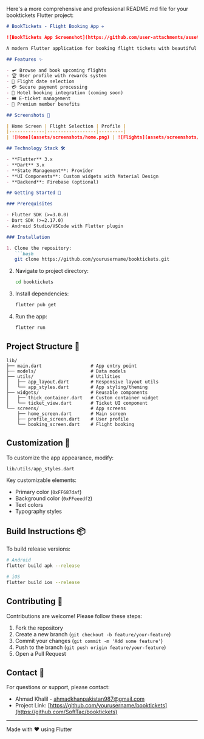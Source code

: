 Here's a more comprehensive and professional README.md file for your booktickets Flutter project:

```markdown
# BookTickets - Flight Booking App ✈️

![BookTickets App Screenshot](https://github.com/user-attachments/assets/b09f6475-6ec4-424a-a810-91eac8f121d5)

A modern Flutter application for booking flight tickets with beautiful UI and smooth user experience.

## Features ✨

- 🛩️ Browse and book upcoming flights
- 🏆 User profile with rewards system
- 📅 Flight date selection
- 💳 Secure payment processing
- 🏨 Hotel booking integration (coming soon)
- 🎟️ E-ticket management
- 🥇 Premium member benefits

## Screenshots 📱

| Home Screen | Flight Selection | Profile |
|-------------|------------------|---------|
| ![Home](assets/screenshots/home.png) | ![Flights](assets/screenshots/flights.png) | ![Profile](assets/screenshots/profile.png) |

## Technology Stack 🛠️

- **Flutter** 3.x
- **Dart** 3.x
- **State Management**: Provider
- **UI Components**: Custom widgets with Material Design
- **Backend**: Firebase (optional)

## Getting Started 🚀

### Prerequisites

- Flutter SDK (>=3.0.0)
- Dart SDK (>=2.17.0)
- Android Studio/VSCode with Flutter plugin

### Installation

1. Clone the repository:
   ```bash
   git clone https://github.com/yourusername/booktickets.git
   ```
2. Navigate to project directory:
   ```bash
   cd booktickets
   ```
3. Install dependencies:
   ```bash
   flutter pub get
   ```
4. Run the app:
   ```bash
   flutter run
   ```

## Project Structure 📂

```
lib/
├── main.dart                  # App entry point
├── models/                    # Data models
├── utils/                     # Utilities
│   ├── app_layout.dart        # Responsive layout utils
│   └── app_styles.dart        # App styling/theming
├── widgets/                   # Reusable components
│   ├── thick_container.dart   # Custom container widget
│   └── ticket_view.dart       # Ticket UI component
└── screens/                   # App screens
    ├── home_screen.dart       # Main screen
    ├── profile_screen.dart    # User profile
    └── booking_screen.dart    # Flight booking
```

## Customization 🎨

To customize the app appearance, modify:
```dart
lib/utils/app_styles.dart
```

Key customizable elements:
- Primary color (`0xFF687daf`)
- Background color (`0xFFeeedf2`)
- Text colors
- Typography styles

## Build Instructions 📦

To build release versions:

```bash
# Android
flutter build apk --release

# iOS
flutter build ios --release
```

## Contributing 🤝

Contributions are welcome! Please follow these steps:

1. Fork the repository
2. Create a new branch (`git checkout -b feature/your-feature`)
3. Commit your changes (`git commit -m 'Add some feature'`)
4. Push to the branch (`git push origin feature/your-feature`)
5. Open a Pull Request


## Contact 📧

For questions or support, please contact:
- Ahmad Khalil - ahmadkhanpakistan987@gmail.com
- Project Link: [https://github.com/yourusername/booktickets](https://github.com/SoftTac/booktickets)

---

Made with ❤️ using Flutter
```
